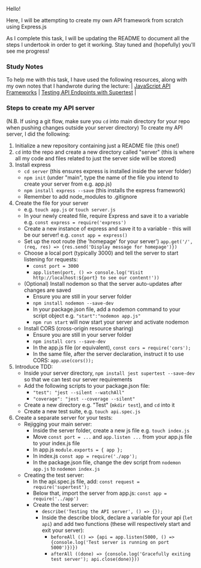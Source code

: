 Hello!

Here, I will be attempting to create my own API framework from scratch using Express.js

As I complete this task, I will be updating the README to document all the steps I undertook in order to get it working.  Stay tuned and (hopefully) you'll see me progress!

### Study Notes
To help me with this task, I have used the following resources, along with my own notes that I handwrote during the lecture:
| [JavaScript API Frameworks](https://github.com/getfutureproof/fp_guides_wiki/wiki/JavaScript-API-Frameworks) | [Testing API Endpoints with Supertest](https://github.com/getfutureproof/fp_guides_wiki/wiki/API-Endpoint-Testing-with-Supertest) |

### Steps to create my API server
(N.B. If using a git flow, make sure you `cd` into main directory for your repo when pushing changes outside your server directory)
To create my API server, I did the following:
1. Initialize a new repository containing just a README file (this one!)
2. `cd` into the repo and create a new directory called "server" (this is where all my code and files related to just the server side will be stored)
3. Install express
    - `cd server` (this ensures express is installed inside the server folder)
    - `npm init` (under "main", type the name of the file you intend to create your server from e.g. app.js)
    - `npm install express --save` (this installs the express framework)
    - Remember to add node_modules to .gitignore
4. Create the file for your server
    - e.g. `touch app.js` or `touch server.js`
    - In your newly created file, require Express and save it to a variable e.g. `const express = require('express')`
    - Create a new instance of express and save it to a variable - this will be our server! e.g. `const app = express()`
    - Set up the root route (the 'homepage' for your server') `app.get('/', (req, res) => {res.send('Display message for homepage')})`
    - Choose a local port (typically 3000) and tell the server to start listening for requests: 
        - `const port = 3000`
        - `app.listen(port, () => console.log('Visit http://localhost:${port} to see our content!'))`
    - (Optional) Install nodemon so that the server auto-updates after changes are saved
        - Ensure you are still in your server folder
        - `npm install nodemon --save-dev`
        - In your package.json file, add a nodemon command to your script object e.g. `"start":"nodemon app.js"`
        - `npm run start` will now start your server and activate nodemon
    - Install CORS (cross-origin resource sharing)
        - Ensure you are still in your server folder
        - `npm install cors --save-dev`
        - In the app.js file (or equivalent), `const cors = require('cors');`
        - In the same file, after the server declaration, instruct it to use CORS: `app.use(cors());`
5. Introduce TDD:
    - Inside your server directory, `npm install jest supertest --save-dev` so that we can test our server requirements
    - Add the following scripts to your package.json file:
        - `"test": "jest --silent --watchAll"`
        - `"coverage": "jest --coverage --silent"`
    - Create a new directory e.g. "Test" (`mkdir test`),  and `cd` into it
    - Create a new test suite, e.g. `touch api.spec.js`
6. Create a separate server for your tests:
    - Rejigging your main server:
        - Inside the server folder, create a new js file e.g. `touch index.js`
        - Move `const port = ...` and `app.listen ...` from your app.js file to your index.js file
        - In app.js `module.exports = { app };`
        - In index.js `const app = require('./app');`
        - In the package.json file, change the dev script from `nodemon app.js` to `nodemon index.js`
    - Creating the test server:
        - In the api.spec.js file, add: `const request = require('supertest');`
        - Below that, import the server from app.js: `const app = require('../app')`
        - Create the test server:
            - `describe('Testing the API server', () => {});`
            - Inside the describe block, declare a variable for your api (`let api`) and add two functions (these will respectively start and exit your server):
                - `beforeAll (() => {api = app.listen(5000, () => {console.log('Test server is running on port 5000')})})`
                - `afterAll ((done) => {console.log('Gracefully exiting test server'); api.close(done)}))`